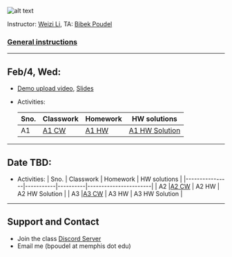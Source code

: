![alt text](https://github.com/poudel-bibek/Intro-to-AI-Assignments/blob/gh-pages/assets/css/img_1.jpg?raw=true)

Instructor: [Weizi Li](https://weizi-li.github.io/), TA: [Bibek Poudel](https://poudel-bibek.github.io)

### [General instructions](instructions.md)

---
## Feb/4, Wed: 
  
  - [Demo upload video](), [Slides]()
  - Activities:
  
  
    | Sno. | Classwork | Homework | HW solutions |
    |----------------|-----------|----------|-----------------------|
    | A1             |[A1 CW](https://colab.research.google.com/github/poudel-bibek/Intro-to-AI-Assignments/blob/main/A1_class.ipynb)    | [A1 HW](https://colab.research.google.com/drive/1ry2z8OTX90KME9tfMItvmw0RteKlLIiN?usp=sharing)  | [A1 HW Solution](https://colab.research.google.com/drive/15CU5xIbta0wlowBhBX4hSk7-N8a6V3B7?usp=sharing)     |

<!--[A1 HW Solutions](https://colab.research.google.com/drive/15CU5xIbta0wlowBhBX4hSk7-N8a6V3B7?usp=sharing)-->

---
## Date TBD:

  - Activities:
    | Sno. | Classwork | Homework | HW solutions |
    |----------------|-----------|----------|-----------------------|
    | A2             |[A2 CW](https://colab.research.google.com/github/poudel-bibek/Intro-to-AI-Assignments/blob/main/A1_class.ipynb)    | A2 HW  | A2 HW Solution       |
    | A3             |[A3 CW](https://colab.research.google.com/github/poudel-bibek/Intro-to-AI-Assignments/blob/main/A1_class.ipynb)    | A3 HW   | A3 HW Solution       |

 <!--[A2 HW Solutions](https://colab.research.google.com/drive/15CU5xIbta0wlowBhBX4hSk7-N8a6V3B7?usp=sharing)-->
 <!--[A3 HW Solutions](https://colab.research.google.com/drive/15CU5xIbta0wlowBhBX4hSk7-N8a6V3B7?usp=sharing)-->
 
---
## Support and Contact
  - Join the class [Discord Server](https://discord.gg/pGbxNGNT)
  - Email me (bpoudel at memphis dot edu)
